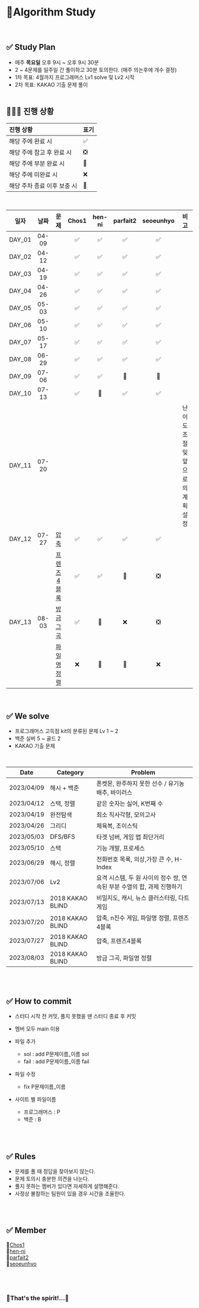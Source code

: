 # 👊Algorithm Study 

<br>

## ✅ Study Plan
- 매주 **목요일** 오후 9시 ~ 오후 9시 30분
- 2 ~ 4문제를 일주일 간 풀이하고 30분 토의한다. (매주 의논후에 개수 결정)
- 1차 목표: 4월까지 프로그래머스 Lv1 solve 및 Lv2 시작
- 2차 목표: KAKAO 기출 문제 풀이 
<br><br>



## 🧑🏻‍💻 진행 상황

| 진행 상황            | 표기  |
|:-----------------|:----|
| 해당 주에 완료 시       | ✅   |
| 해당 주에 참고 후 완료 시 | ❎   |
| 해당 주에 부분 완료 시    | 🔢  |
| 해당 주에 미완료 시      | ❌   |
| 해당 주차 종료 이후 보충 시 | 🔺  |

<br>

|   일자    |    날짜   |   문제    | Chos1 | hen-ni | parfait2 | seoeunhyo | 비고 |
|:-------:|:-------:|:-------------:|:-------:|:-------:|:-------:|:-------:|:-------:|
| DAY_01 | 04-09 | |   ✅    |     ✅     |     ✅     |     ✅     |     
| DAY_02 | 04-12 |  |  ✅    |     ✅     |     ✅     |     ✅     |         
| DAY_03 | 04-19 ||   ✅    |     ✅     |     ✅     |     ✅     |    
| DAY_04 | 04-26 | |   ✅    |     ✅     |     ✅     |     ✅     |    
| DAY_05 | 05-03 | |   ✅    |     ✅     |     ✅     |     ✅     |    
| DAY_06 | 05-10 | |   ✅    |     ✅     |     ✅     |     ✅     |    
| DAY_07 | 05-17 | |  ✅    |     ✅     |     ✅     |     ✅     |    
| DAY_08 | 06-29 | |  ✅    |     ✅     |     ✅     |     ✅     |    
| DAY_09 | 07-06 | |  ✅    |     ✅     |     🔢     |     🔢     |    
| DAY_10 | 07-13 | |  ✅    |     🔢     |     ✅     |     ✅     | 
| DAY_11 | 07-20 | |       | | ||난이도 조절 및 앞으로의 계획 설정|
| DAY_12 | 07-27 | [압축](https://school.programmers.co.kr/learn/courses/30/lessons/17684) | ✅ | ✅ | ✅ | ✅ |
| |  | [프렌즈4블록](https://school.programmers.co.kr/learn/courses/30/lessons/17679) |  ✅ | ✅ | 🔺 | ❎ |
| DAY_13 | 08-03 | [방금 그곡](https://school.programmers.co.kr/learn/courses/30/lessons/17683) | ✅ | 🔺 | ❌ | ❎ |
| |  | [파일명 정렬](https://school.programmers.co.kr/learn/courses/30/lessons/17686) |  ❌ | 🔺 | 🔢 | ❌ |
<br>




## ✅ We solve
- 프로그래머스 고득점 kit의 분류된 문제 Lv 1 ~ 2
- 백준 실버 5 ~ 골드 2
- KAKAO 기출 문제 
<br>

|Date|Category|Problem|
|------|---|---|
|2023/04/09|해시 + 백준|폰켓몬, 완주하지 못한 선수 / 유기농 배추, 바이러스|
|2023/04/12|스택, 정렬|같은 숫자는 싫어, K번째 수|
|2023/04/19|완전탐색|최소 직사각형, 모의고사|
|2023/04/26|그리디|체육복, 조이스틱|
|2023/05/03|DFS/BFS|타겟 넘버, 게임 맵 최단거리|
|2023/05/10|스택|기능 개발, 프로세스|
|2023/06/29|해시, 정렬|전화번호 목록, 의상,가장 큰 수, H-Index |
|2023/07/06|Lv2|요격 시스템, 두 원 사이의 정수 쌍, 연속된 부분 수열의 합, 과제 진행하기 |
|2023/07/13|2018 KAKAO BLIND|비밀지도, 캐시, 뉴스 클러스터링, 다트 게임 |
|2023/07/20|2018 KAKAO BLIND|압축, n진수 게임, 파일명 정렬, 프렌즈4블록|
|2023/07/27|2018 KAKAO BLIND|압축, 프렌즈4블록|
|2023/08/03|2018 KAKAO BLIND|방금 그곡, 파일명 정렬|

<br><br>

## ✅ How to commit
- 스터디 시작 전 커밋, 풀지 못했을 땐 스터디 종료 후 커밋
- 멤버 모두 main 이용

- 파일 추가
  - sol : add P문제이름_이름 sol 
  - fail : add P문제이름_이름 fail
- 파일 수정
  - fix P문제이름_이름 
- 사이트 별 파일이름  
  - 프로그래머스 : P  
  - 백준 : B 

<br><br>

## ✅ Rules
- 문제를 풀 때 정답을 찾아보지 않는다.
- 문제 토의시 충분한 의견을 나눈다.
- 풀지 못하는 멤버가 있다면 자세하게 설명해준다.
- 사정상 불참하는 팀원이 있을 경우 시간을 조율한다.

<br><br>

## ✅ Member
🐙[Chos1](https://github.com/Chos1)<br>
🐹[hen-ni](https://github.com/hen-ni)<br>
🦦[parfait2](https://github.com/parfait2)<br>
🐲[seoeunhyo](https://github.com/seoeunhyo)
<br><br><br><br>

### 🌟That's the spirit!...🌟

